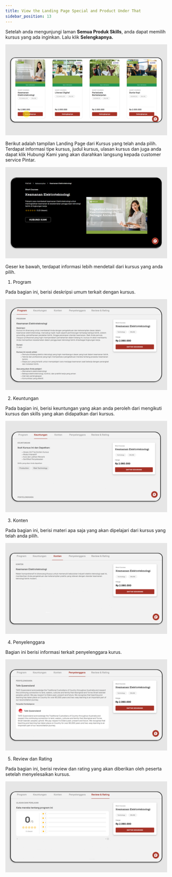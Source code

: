 ```yaml
---
title: View the Landing Page Special and Product Under That
sidebar_position: 13
---
```

Setelah anda mengunjungi laman **Semua Produk Skills**, anda dapat memilih kursus yang ada inginkan. Lalu klik **Selengkapnya.**

![](/img/landing-page-indo_1.png)

Berikut adalah tampilan Landing Page dari Kursus yang telah anda pilih. Terdapat informasi tipe kursus, judul kursus, ulasan kursus dan juga anda dapat klik Hubungi Kami yang akan diarahkan langsung kepada customer service Pintar.

![](/img/landing-page-indo_2.png)

Geser ke bawah, terdapat informasi lebih mendetail dari kursus yang anda pilih.

1. Program

Pada bagian ini, berisi deskripsi umum terkait dengan kursus.

![](/img/landing-page-indo_3.png)

2. Keuntungan

Pada bagian ini, berisi keuntungan yang akan anda peroleh dari mengikuti kursus dan skills yang akan didapatkan dari kursus.

![](/img/landing-page-indo_4.png)

3. Konten

Pada bagian ini, berisi materi apa saja yang akan dipelajari dari kursus yang telah anda pilih. 

![](/img/landing-page-indo_5.png)

4. Penyelenggara

Bagian ini berisi informasi terkait penyelenggara kurus.

![](/img/landing-page-indo_6.png)

5. Review dan Rating

Pada bagian ini, berisi review dan rating yang akan diberikan oleh peserta setelah menyelesaikan kursus.

![](/img/landing-page-indo_7.png)

